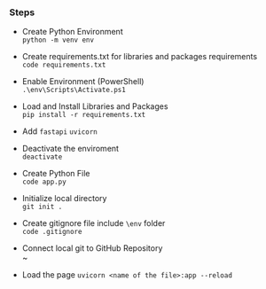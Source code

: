 ### Steps
- Create Python Environment <br>
`python -m venv env`

- Create requirements.txt for libraries and packages requirements <br>
`code requirements.txt`

- Enable Environment (PowerShell) <br>
`.\env\Scripts\Activate.ps1`

- Load and Install Libraries and Packages <br>
`pip install -r requirements.txt`
- Add
`fastapi` `uvicorn`

- Deactivate the enviroment <br>
`deactivate`

- Create Python File <br>
`code app.py`

- Initialize local directory <br>
`git init .`

- Create gitignore file include `\env` folder <br>
`code .gitignore`

- Connect local git to GitHub Repository <br>
~

- Load the page
`uvicorn <name of the file>:app --reload`
